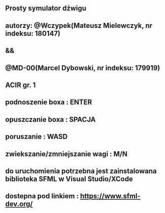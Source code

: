 ## Prosty symulator dźwigu
## autorzy: @Wczypek(Mateusz Mielewczyk, nr indeksu: 180147)
## &&
## @MD-00(Marcel Dybowski, nr indeksu: 179919)
## ACIR gr. 1

## podnoszenie boxa : ENTER
## opuszczanie boxa : SPACJA
## poruszanie : WASD
## zwiekszanie/zmniejszanie wagi : M/N

## do uruchomienia potrzebna jest zainstalowana biblioteka SFML w Visual Studio/XCode
## dostepna pod linkiem : https://www.sfml-dev.org/
